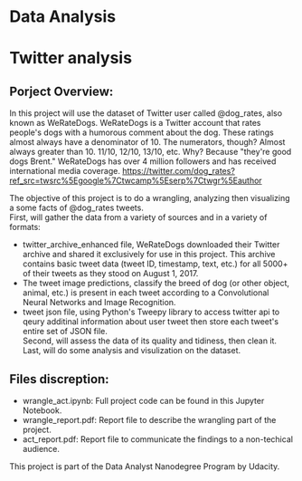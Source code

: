 # Data Analysis
# Twitter analysis



## Porject Overview:
In this project will use the dataset of Twitter user called @dog_rates, also known as WeRateDogs. WeRateDogs is a Twitter account that rates people's dogs with a humorous comment about the dog. These ratings almost always have a denominator of 10. The numerators, though? Almost always greater than 10. 11/10, 12/10, 13/10, etc. Why? Because "they're good dogs Brent." WeRateDogs has over 4 million followers and has received international media coverage.
https://twitter.com/dog_rates?ref_src=twsrc%5Egoogle%7Ctwcamp%5Eserp%7Ctwgr%5Eauthor  

The objective of this project is to do a wrangling, analyzing then visualizing a some facts of @dog_rates tweets.  
First, will gather the data from a variety of sources and in a variety of formats: 
-  twitter_archive_enhanced file, WeRateDogs downloaded their Twitter archive and shared it exclusively for use in this project. This archive contains basic tweet data (tweet ID, timestamp, text, etc.) for all 5000+ of their tweets as they stood on August 1, 2017.
- The tweet image predictions, classify the breed of dog (or other object, animal, etc.) is present in each tweet according to a Convolutional Neural Networks and Image Recognition.
- tweet json file, using Python's Tweepy library to access twitter api to qeury additinal information about user tweet then store each tweet's entire set of JSON file.  
Second, will assess the data of its quality and tidiness, then clean it.  
Last, will do some analysis and visulization on the dataset.

## Files discreption:
- wrangle_act.ipynb: Full project code can be found in this Jupyter Notebook.
- wrangle_report.pdf: Report file to describe the wrangling part of the project.
- act_report.pdf: Report file to communicate the findings to a non-techical audience.


This project is part of the Data Analyst Nanodegree Program by Udacity.
